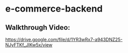 # e-commerce-backend

## Walkthrough Video:
https://drive.google.com/file/d/1YR3wRx7-a943DNZ25-NJyFTKf_JIKw5x/view

